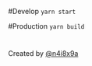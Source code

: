 #Develop
`yarn start`

#Production
`yarn build`

#
Created by [@n4i8x9a](https://github.com/n4i8x9a)
